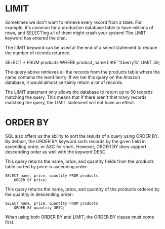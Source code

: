 # LIMIT
Sometimes we don't want to retrieve every record from a table. For example, it's common for a production database table to have millions of rows, and SELECTing all of them might crash your system! The LIMIT keyword has entered the chat.

The LIMIT keyword can be used at the end of a select statement to reduce the number of records returned.

SELECT * FROM products
    WHERE product_name LIKE '%berry%'
    LIMIT 50;

The query above retrieves all the records from the products table where the name contains the word berry. If we ran this query on the Amazon database, it would almost certainly return a lot of records.

The LIMIT statement only allows the database to return up to 50 records matching the query. This means that if there aren't that many records matching the query, the LIMIT statement will not have an effect.

# ORDER BY
SQL also offers us the ability to sort the results of a query using ORDER BY. By default, the ORDER BY keyword sorts records by the given field in ascending order, or ASC for short. However, ORDER BY does support descending order as well with the keyword DESC.

This query returns the name, price, and quantity fields from the products table sorted by price in ascending order:
```
SELECT name, price, quantity FROM products
    ORDER BY price;
```
This query returns the name, price, and quantity of the products ordered by the quantity in descending order:
```
SELECT name, price, quantity FROM products
    ORDER BY quantity DESC;
```

When using both ORDER BY and LIMIT, the ORDER BY clause must come first.

